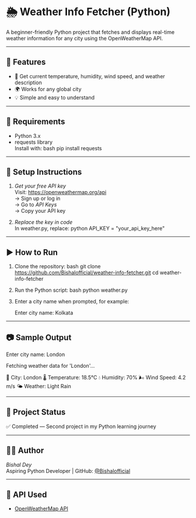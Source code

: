 # 🌦️ Weather Info Fetcher (Python)

A beginner-friendly Python project that fetches and displays real-time weather information for any city using the OpenWeatherMap API.

---

## 🚀 Features

- 🔎 Get current temperature, humidity, wind speed, and weather description
- 🌍 Works for any global city
- 💡 Simple and easy to understand

---

## 🔧 Requirements

- Python 3.x
- requests library  
  Install with:
  bash
  pip install requests
  

---

## 🔑 Setup Instructions

1. *Get your free API key*  
   Visit: https://openweathermap.org/api  
   → Sign up or log in  
   → Go to *API Keys*  
   → Copy your API key

2. *Replace the key in code*  
   In weather.py, replace:
   python
   API_KEY = "your_api_key_here"
   

---

## ▶️ How to Run

1. Clone the repository:
   bash
   git clone https://github.com/Bishalofficial/weather-info-fetcher.git
   cd weather-info-fetcher
   

2. Run the Python script:
   bash
   python weather.py
   

3. Enter a city name when prompted, for example:
   
   Enter city name: Kolkata
   

---

## 📷 Sample Output


Enter city name: London

Fetching weather data for 'London'...

🌆 City: London
🌡️ Temperature: 18.5°C
💧 Humidity: 70%
🌬️ Wind Speed: 4.2 m/s
🌤️ Weather: Light Rain


---

## 📂 Project Status

✅ Completed — Second project in my Python learning journey

---

## 👨‍💻 Author

*Bishal Dey*  
Aspiring Python Developer | GitHub: [@Bishalofficial](https://github.com/Bishalofficial)

---

## 🔗 API Used

- [OpenWeatherMap API](https://openweathermap.org/api)
